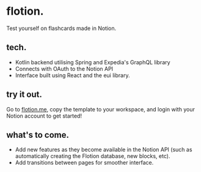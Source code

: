 # flotion.
Test yourself on flashcards made in Notion.

## tech.
* Kotlin backend utilising Spring and Expedia's GraphQL library
* Connects with OAuth to the Notion API
* Interface built using React and the eui library.

## try it out.
Go to [flotion.me](https://flotion.me), copy the template to your workspace, and login with your Notion account to get started!

## what's to come.
* Add new features as they become available in the Notion API (such as automatically creating the Flotion database, new blocks, etc).
* Add transitions between pages for smoother interface.
